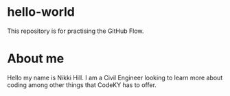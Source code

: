 # hello-world
This repository is for practising the GitHub Flow.

# About me

Hello my name is Nikki Hill. I am a Civil Engineer looking to learn more about coding among other things that CodeKY has to offer. 
